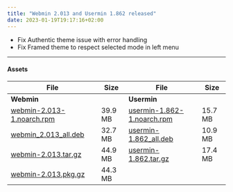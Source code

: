 ```yaml
---
title: "Webmin 2.013 and Usermin 1.862 released"
date: 2023-01-19T19:17:16+02:00
---
```


* Fix Authentic theme issue with error handling
* Fix Framed theme to respect selected mode in left menu

---

#### Assets

| File                       | Size | File                       | Size |
| -------------------------- | -----| -------------------------- | ---- |
| **Webmin**                 |      | **Usermin**                |      |
|[webmin-2.013-1.noarch.rpm](https://github.com/webmin/webmin/releases/download/2.013/webmin-2.013-1.noarch.rpm) | 39.9 MB | [usermin-1.862-1.noarch.rpm](https://github.com/webmin/usermin/releases/download/1.862/usermin-1.862-1.noarch.rpm) | 15.7 MB |
|[webmin_2.013_all.deb](https://github.com/webmin/webmin/releases/download/2.013/webmin_2.013_all.deb)           | 32.7 MB | [usermin-1.862_all.deb](https://github.com/webmin/usermin/releases/download/1.862/usermin_1.862_all.deb)           | 10.9 MB |
|[webmin-2.013.tar.gz](https://github.com/webmin/webmin/releases/download/2.013/webmin-2.013.tar.gz)             | 44.9 MB | [usermin-1.862.tar.gz](https://github.com/webmin/usermin/releases/download/1.862/usermin-1.862.tar.gz)             | 17.4 MB |
|[webmin-2.013.pkg.gz](https://github.com/webmin/webmin/releases/download/2.013/webmin-2.013.pkg.gz)             | 44.3 MB | | |

